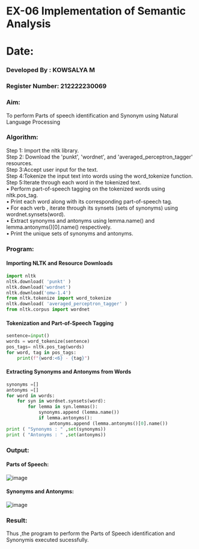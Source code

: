 # EX-06 Implementation of Semantic Analysis
# Date:
### Developed By : KOWSALYA M
### Register Number: 212222230069
### Aim: 
To perform Parts of speech identification and Synonym using Natural Language Processing
### Algorithm:
Step 1: Import the nltk library.<br>
Step 2: Download the 'punkt', 'wordnet', and 'averaged_perceptron_tagger' resources.<br>
Step 3:Accept user input for the text.<br>
Step 4:Tokenize the input text into words using the word_tokenize function.<br>
Step 5:Iterate through each word in the tokenized text.<br>
•	Perform part-of-speech tagging on the tokenized words using nltk.pos_tag.<br>
•	Print each word along with its corresponding part-of-speech tag.<br>
•	For each verb , iterate through its synsets (sets of synonyms) using wordnet.synsets(word).<br>
•	Extract synonyms and antonyms using lemma.name() and lemma.antonyms()[0].name() respectively.<br>
•	Print the unique sets of synonyms and antonyms.
### Program:

#### Importing NLTK and Resource Downloads

```Python
import nltk
nltk.download( 'punkt' )
nltk.download('wordnet')
nltk.download('omw-1.4')
from nltk.tokenize import word_tokenize
nltk.download( 'averaged_perceptron_tagger' )
from nltk.corpus import wordnet
```
#### Tokenization and Part-of-Speech Tagging

```Python
sentence=input()
words = word_tokenize(sentence)
pos_tags= nltk.pos_tag(words)
for word, tag in pos_tags:
    print(f"{word:<6} - {tag}")
```
#### Extracting Synonyms and Antonyms from Words

```Python
synonyms =[]
antonyms =[]
for word in words:
    for syn in wordnet.synsets(word):
        for lemma in syn.lemmas():
            synonyms.append (lemma.name())
            if lemma.antonyms():
                antonyms.append (lemma.antonyms()[0].name())
print ( "Synonyms : " ,set(synonyms))
print ( "Antonyms : " ,set(antonyms))
```

### Output:
#### Parts of Speech:

![image](https://github.com/user-attachments/assets/17312b9e-5714-48c9-ab04-bb32a8507b0d)
#### Synonyms and Antonyms:

![image](https://github.com/user-attachments/assets/0c66c14f-b7f5-44cd-898e-18e906113885)

### Result:

Thus ,the program to perform the Parts of Speech identification and Synonymis executed sucessfully.<br>


